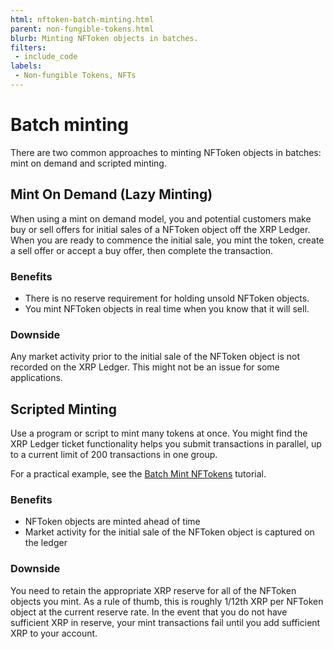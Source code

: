 ```yaml
---
html: nftoken-batch-minting.html
parent: non-fungible-tokens.html
blurb: Minting NFToken objects in batches.
filters:
 - include_code
labels:
 - Non-fungible Tokens, NFTs
---
```


# Batch minting

There are two common approaches to minting NFToken objects in batches: mint on demand and scripted minting.

## Mint On Demand (Lazy Minting)

When using a mint on demand model, you and potential customers make buy or sell offers for initial sales of a NFToken object off the XRP Ledger. When you are ready to commence the initial sale, you mint the token, create a sell offer or accept a buy offer, then complete the transaction.

### Benefits

* There is no reserve requirement for holding unsold NFToken objects.
* You mint NFToken objects in real time when you know that it will sell.

### Downside

Any market activity prior to the initial sale of the NFToken object is not recorded on the XRP Ledger. This might not be an issue for some applications.

## Scripted Minting

Use a program or script to mint many tokens at once. You might find the XRP Ledger ticket functionality helps you submit transactions in parallel, up to a current limit of 200 transactions in one group.

For a practical example, see the [Batch Mint NFTokens](batch-minting.html) tutorial.

### Benefits

* NFToken objects are minted ahead of time
* Market activity for the initial sale of the NFToken object is captured on the ledger

### Downside

You need to retain the appropriate XRP reserve for all of the NFToken objects you mint. As a rule of thumb, this is roughly 1/12th XRP per NFToken object at the current reserve rate. In the event that you do not have sufficient XRP in reserve, your mint transactions fail until you add sufficient XRP to your account.